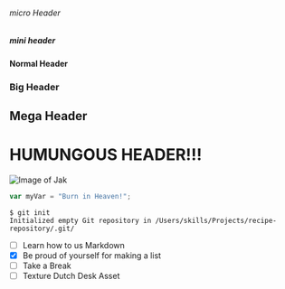 ###### micro Header
##### mini header
#### Normal Header
### Big Header
## Mega Header
# HUMUNGOUS HEADER!!!

![Image of Jak](https://static.wikia.nocookie.net/jakanddaxter/images/2/20/Jak_from_TPL_render.png/revision/latest/scale-to-width-down/1200?cb=20190113043425)

``` javascript
var myVar = "Burn in Heaven!";
```

```
$ git init
Initialized empty Git repository in /Users/skills/Projects/recipe-repository/.git/
```

- [ ] Learn how to us Markdown
- [x] Be proud of yourself for making a list
- [ ] Take a Break
- [ ] Texture Dutch Desk Asset
